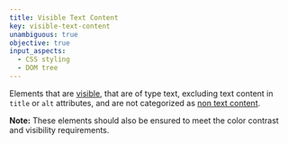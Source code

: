 ```yaml
---
title: Visible Text Content
key: visible-text-content
unambiguous: true
objective: true
input_aspects:
  - CSS styling
  - DOM tree
---
```


Elements that are [visible](#visible), that are of type text, excluding text content in `title` or `alt` attributes, and are not categorized as [non text content](https://www.w3.org/WAI/WCAG21/Understanding/non-text-content).

**Note:** These elements should also be ensured to meet the color contrast and visibility requirements.
